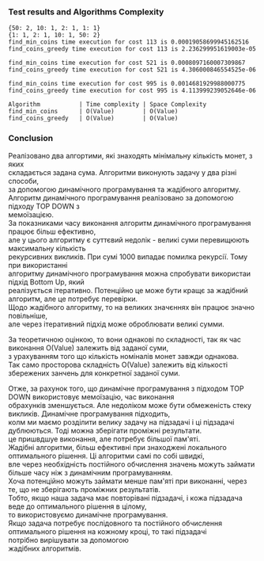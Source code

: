 ### Test results and Algorithms Complexity
```
{50: 2, 10: 1, 2: 1, 1: 1}
{1: 1, 2: 1, 10: 1, 50: 2}
find_min_coins time execution for cost 113 is 0.00019058699945162516
find_coins_greedy time execution for cost 113 is 2.236299951619003e-05

find_min_coins time execution for cost 521 is 0.0008097160007309867
find_coins_greedy time execution for cost 521 is 4.306000846554525e-06

find_min_coins time execution for cost 995 is 0.0014681929988000775
find_coins_greedy time execution for cost 995 is 4.113999239052646e-06
```
```
Algorithm           | Time complexity | Space Complexity
find_min_coins      | O(Value)        | O(Value)
find_coins_greedy   | O(Value)        | O(Value)
```

### Conclusion
Реалізовано два алгортими, які знаходять мінімальну кількість монет, з яких  
складається задана сума. Алгоритми виконують задачу у два різні способи,  
за допомогою динамічного програмування та жадібного алгоритму.  
Алгоритм динамічного програмування реалізовано за допомогою підходу TOP DOWN з  
мемоїзацією.  
За показниками часу виконання алгоритм динамічного програмування працює більш ефективно,  
але у цього алгоритму є суттєвий недолік - великі суми перевищюють максимальну кількість  
рекурсивних викликів. При сумі 1000 випадає помилка рекурсії. Тому при використанні  
алгоритму динамічного програмування можна спробувати використаи підхід Bottom Up, який  
реалізується ітеративно. Потенційно це може бути кращє за жадібний алгоритм, але це потребує перевірки.  
Щодо жадібного алгоритму, то на великих значєннях він працює значно повільніше,   
але через ітеративний підхід може оброблювати великі сумми.  

За теоретичною оцінкою, то вони однакові по складності, так як час виконання O(Value) залежить від заданої суми,  
з урахуванням того що кількість номіналів монет завжди однакова.  
Так само просторова складність O(Value) залежить від кількості збережених занчень для конкретної заданої суми.  

Отже, за рахунок того, що динамічне програмування з підходом TOP DOWN використовує мемоїзацію, час виконання  
обрахунків зменшується. Але недоліком може бути обмеженість стеку викликів. Динамічне програмування підходить,  
колм ми маємо розділити велику задачу на підзадачі і ці підзадачі дублюються. Тоді можна зберігати проміжні результати.  
це пришвдшуе виконання, але потребує більшої пам'яті.  
Жадібні алгоритми, більш ефективні при знаходжені локального оптимального рішення. Ці алгоритми самі по собі швидкі,  
вле через необхідність постійного обчислення значень можуть займати більше часу ніж з динамічним програмуванням.  
Хоча потенційно можуть займати менше пам'яті при виконанні, через те, що не зберігають проміжних результатів.  
Тобто, якщо наша задача має повторівані підзадачі, і кожа підзадача веде до оптимального рішення в цілому,  
то використовуємо динамічне програмування.  
Якщо задача потребує послідовного та постійного обчислення оптимального рішення на кожному кроці, то такі підзадачі  
потрібно вирішувати за допомогою  
жадібних алгоритмів.  
